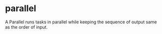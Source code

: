 # parallel

A Parallel runs tasks in parallel while keeping the sequence of output same as the order of input.
